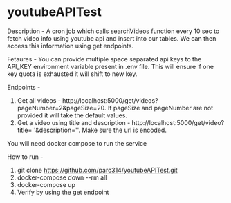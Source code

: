 # youtubeAPITest

Description - A cron job which calls searchVideos function every 10 sec to fetch video info using youtube api and insert into our tables. We can then access this information using get endpoints. 

Fetaures - You can provide multiple space separated api keys to the API_KEY environment variable present in .env file. This will ensure if one key quota is exhausted it will shift to new key.

Endpoints -
1. Get all videos - http://localhost:5000/get/videos?pageNumber=2&pageSize=20. If pageSize and pageNumber are not provided it will take the default values.
2. Get a video using title and description - http://localhost:5000/get/video?title=''&description=''. Make sure the url is encoded.


You will need docker compose to run the service

How to run -
1. git clone https://github.com/parc314/youtubeAPITest.git
2. docker-compose down --rm all
3. docker-compose up  
4. Verify by using the get endpoint

